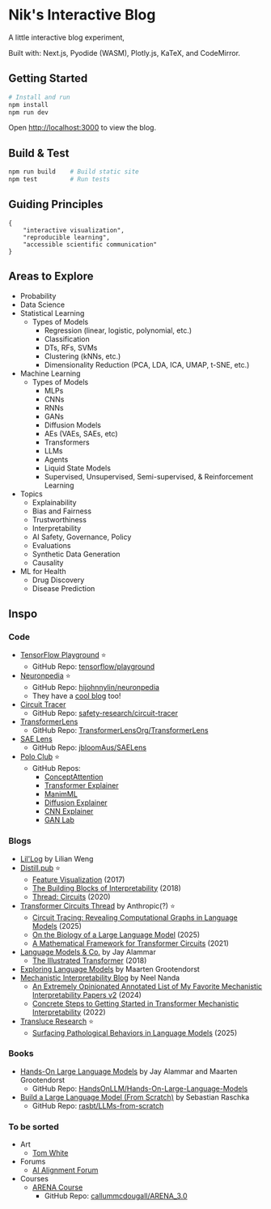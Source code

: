 # Nik's Interactive Blog

A little interactive blog experiment, 

Built with: Next.js, Pyodide (WASM), Plotly.js, KaTeX, and CodeMirror.

## Getting Started

```bash
# Install and run
npm install
npm run dev
```

Open [http://localhost:3000](http://localhost:3000) to view the blog.

## Build & Test

```bash
npm run build    # Build static site
npm test         # Run tests
```

## Guiding Principles

```
{
    "interactive visualization", 
    "reproducible learning", 
    "accessible scientific communication"
}
```

## Areas to Explore
- Probability
- Data Science
- Statistical Learning
    - Types of Models
        - Regression (linear, logistic, polynomial, etc.)
        - Classification
        - DTs, RFs, SVMs
        - Clustering (kNNs, etc.)
        - Dimensionality Reduction (PCA, LDA, ICA, UMAP, t-SNE, etc.)
- Machine Learning
    - Types of Models
        - MLPs
        - CNNs
        - RNNs
        - GANs
        - Diffusion Models
        - AEs (VAEs, SAEs, etc)
        - Transformers
        - LLMs
        - Agents
        - Liquid State Models
        - Supervised, Unsupervised, Semi-supervised, & Reinforcement Learning
- Topics
    - Explainability 
    - Bias and Fairness
    - Trustworthiness
    - Interpretability 
    - AI Safety, Governance, Policy
    - Evaluations 
    - Synthetic Data Generation
    - Causality
- ML for Health
    - Drug Discovery
    - Disease Prediction


## Inspo

### Code

- [TensorFlow Playground](http://playground.tensorflow.org/) ⭐️
    - GitHub Repo: [tensorflow/playground](https://github.com/tensorflow/playground)
- [Neuronpedia](https://www.neuronpedia.org/) ⭐️
    - GitHub Repo: [hijohnnylin/neuronpedia](https://github.com/hijohnnylin/neuronpedia)
    - They have a [cool blog](https://www.neuronpedia.org/blog) too!
- [Circuit Tracer](https://www.neuronpedia.org/gemma-2-2b/graph)
    - GitHub Repo: [safety-research/circuit-tracer](https://github.com/safety-research/circuit-tracer)
- [TransformerLens](https://transformerlensorg.github.io/TransformerLens/)
    - GitHub Repo: [TransformerLensOrg/TransformerLens](https://github.com/TransformerLensOrg/TransformerLens)
- [SAE Lens](https://jbloomaus.github.io/SAELens/latest/)
    - GitHub Repo: [jbloomAus/SAELens](https://github.com/jbloomAus/SAELens)
- [Polo Club](https://poloclub.github.io) ⭐️
    - GitHub Repos:
        - [ConceptAttention](https://github.com/helblazer811/ConceptAttention)
        - [Transformer Explainer](https://github.com/poloclub/transformer-explainer)
        - [ManimML](https://github.com/helblazer811/ManimML)
        - [Diffusion Explainer](https://github.com/poloclub/diffusion-explainer)
        - [CNN Explainer](https://github.com/poloclub/cnn-explainer)
        - [GAN Lab](https://github.com/poloclub/ganlab)


### Blogs
- [Lil'Log](https://lilianweng.github.io/) by Lilian Weng
- [Distill.pub](https://distill.pub) ⭐️
    - [Feature Visualization](https://distill.pub/2017/feature-visualization/) (2017)
    - [The Building Blocks of Interpretability](https://distill.pub/2018/building-blocks/) (2018)
    - [Thread: Circuits](https://distill.pub/2020/circuits/) (2020)
- [Transformer Circuits Thread](https://transformer-circuits.pub/) by Anthropic(?) ⭐️
    - [Circuit Tracing: Revealing Computational Graphs in Language Models](https://transformer-circuits.pub/2025/attribution-graphs/methods.html) (2025)
    - [On the Biology of a Large Language Model](https://transformer-circuits.pub/2025/attribution-graphs/biology.html) (2025)
    - [A Mathematical Framework for Transformer Circuits](https://transformer-circuits.pub/2021/framework/index.html) (2021)
- [Language Models & Co.](https://newsletter.languagemodels.co/) by Jay Alammar
    - [The Illustrated Transformer](https://jalammar.github.io/illustrated-transformer/) (2018)
- [Exploring Language Models](https://newsletter.maartengrootendorst.com/) by Maarten Grootendorst
- [Mechanistic Interpretability Blog](https://www.neelnanda.io/mechanistic-interpretability) by Neel Nanda
    - [An Extremely Opinionated Annotated List of My Favorite Mechanistic Interpretability Papers v2](https://www.alignmentforum.org/posts/NfFST5Mio7BCAQHPA/an-extremely-opinionated-annotated-list-of-my-favourite-1) (2024)
    - [Concrete Steps to Getting Started in Transformer Mechanistic Interpretability](https://www.neelnanda.io/mechanistic-interpretability/getting-started) (2022)
- [Transluce Research](https://transluce.org/research) ⭐️
    - [Surfacing Pathological Behaviors in Language Models](https://transluce.org/pathological-behaviors) (2025)


### Books
- [Hands-On Large Language Models](https://www.llm-book.com/) by Jay Alammar and Maarten Grootendorst
    - GitHub Repo: [HandsOnLLM/Hands-On-Large-Language-Models](https://github.com/HandsOnLLM/Hands-On-Large-Language-Models)
- [Build a Large Language Model (From Scratch)](https://sebastianraschka.com/books/) by Sebastian Raschka
    - GitHub Repo: [rasbt/LLMs-from-scratch](https://github.com/rasbt/LLMs-from-scratch)



### To be sorted
- Art
    - [Tom White](https://drib.net/about)
- Forums
    - [AI Alignment Forum](https://www.alignmentforum.org/)
- Courses
    - [ARENA Course](https://arena-resources.notion.site/)
        - GitHub Repo: [callummcdougall/ARENA_3.0](https://github.com/callummcdougall/ARENA_3.0)